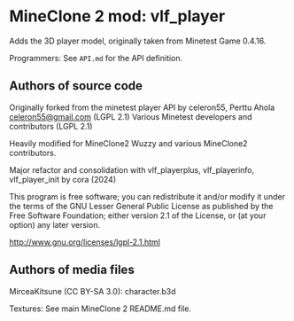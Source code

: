 # MineClone 2 mod: vlf_player
Adds the 3D player model, originally taken from Minetest Game 0.4.16.

Programmers: See `API.md` for the API definition.

## Authors of source code
Originally forked from the minetest player API by celeron55, Perttu Ahola <celeron55@gmail.com> (LGPL 2.1)
Various Minetest developers and contributors (LGPL 2.1)

Heavily modified for MineClone2 Wuzzy and various MineClone2 contributors.

Major refactor and consolidation with vlf_playerplus, vlf_playerinfo, vlf_player_init by cora (2024)

This program is free software; you can redistribute it and/or modify
it under the terms of the GNU Lesser General Public License as published by
the Free Software Foundation; either version 2.1 of the License, or
(at your option) any later version.

http://www.gnu.org/licenses/lgpl-2.1.html

## Authors of media files
MirceaKitsune (CC BY-SA 3.0):
  character.b3d

Textures: See main MineClone 2 README.md file.
